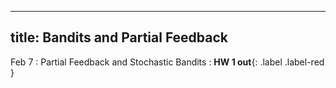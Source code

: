 
---
title: Bandits and Partial Feedback
---

Feb 7
: Partial Feedback and Stochastic Bandits
: **HW 1 out**{: .label .label-red }